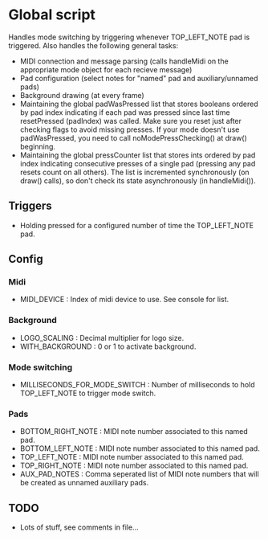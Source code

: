 Global script
======

Handles mode switching by triggering whenever TOP_LEFT_NOTE pad is triggered. Also handles the following general tasks:

- MIDI connection and message parsing (calls handleMidi on the appropriate mode object for each recieve message)
- Pad configuration (select notes for "named" pad and auxiliary/unnamed pads)
- Background drawing (at every frame)
- Maintaining the global padWasPressed list that stores booleans ordered by pad index indicating if each pad was pressed since last time resetPressed (padIndex) was called. Make sure you reset just after checking flags to avoid missing presses. If your mode doesn't use padWasPressed, you need to call noModePressChecking() at draw() beginning.
- Maintaining the global pressCounter list that stores ints ordered by pad index indicating consecutive presses of a single pad (pressing any pad resets count on all others). The list is incremented synchronously (on draw() calls), so don't check its state asynchronously (in handleMidi()). 

## Triggers
- Holding pressed for a configured number of time the TOP_LEFT_NOTE pad.

## Config
### Midi
- MIDI_DEVICE : Index of midi device to use. See console for list.

### Background
- LOGO_SCALING : Decimal multiplier for logo size.
- WITH_BACKGROUND : 0 or 1 to activate background.

### Mode switching
- MILLISECONDS_FOR_MODE_SWITCH : Number of milliseconds to hold TOP_LEFT_NOTE to trigger mode switch.

### Pads
- BOTTOM_RIGHT_NOTE : MIDI note number associated to this named pad.
- BOTTOM_LEFT_NOTE : MIDI note number associated to this named pad.
- TOP_LEFT_NOTE : MIDI note number associated to this named pad.
- TOP_RIGHT_NOTE : MIDI note number associated to this named pad.
- AUX_PAD_NOTES : Comma seperated list of MIDI note numbers that will be created as unnamed auxiliary pads.

## TODO
- Lots of stuff, see comments in file...